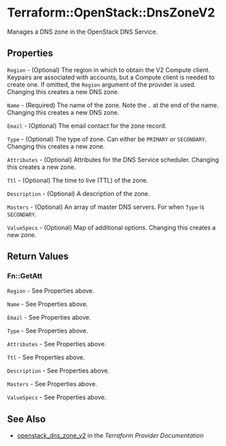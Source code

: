 # Terraform::OpenStack::DnsZoneV2

Manages a DNS zone in the OpenStack DNS Service.

## Properties

`Region` - (Optional) The region in which to obtain the V2 Compute client. Keypairs are associated with accounts, but a Compute client is needed to create one. If omitted, the `Region` argument of the provider is used. Changing this creates a new DNS zone.

`Name` - (Required) The name of the zone. Note the `.` at the end of the name. Changing this creates a new DNS zone.

`Email` - (Optional) The email contact for the zone record.

`Type` - (Optional) The type of zone. Can either be `PRIMARY` or `SECONDARY`. Changing this creates a new zone.

`Attributes` - (Optional) Attributes for the DNS Service scheduler. Changing this creates a new zone.

`Ttl` - (Optional) The time to live (TTL) of the zone.

`Description` - (Optional) A description of the zone.

`Masters` - (Optional) An array of master DNS servers. For when `Type` is `SECONDARY`.

`ValueSpecs` - (Optional) Map of additional options. Changing this creates a new zone.


## Return Values

### Fn::GetAtt

`Region` - See Properties above.

`Name` - See Properties above.

`Email` - See Properties above.

`Type` - See Properties above.

`Attributes` - See Properties above.

`Ttl` - See Properties above.

`Description` - See Properties above.

`Masters` - See Properties above.

`ValueSpecs` - See Properties above.

## See Also

* [openstack_dns_zone_v2](https://www.terraform.io/docs/providers/openstack/r/dns_zone_v2.html) in the _Terraform Provider Documentation_